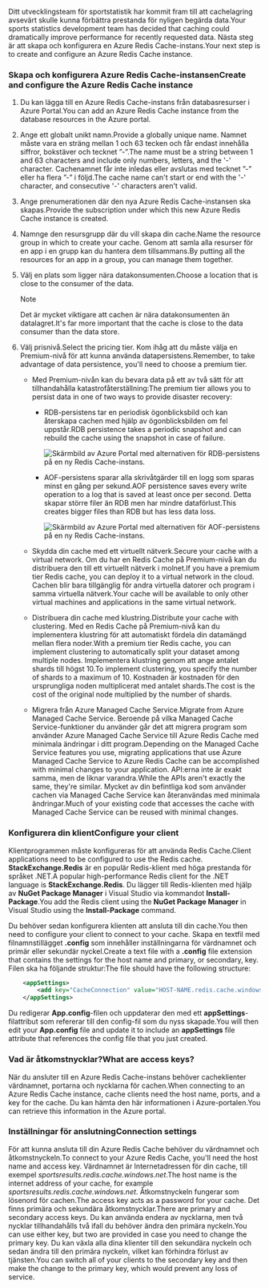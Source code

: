 <span data-ttu-id="fa439-101">Ditt utvecklingsteam för sportstatistik har kommit fram till att cachelagring avsevärt skulle kunna förbättra prestanda för nyligen begärda data.</span><span class="sxs-lookup"><span data-stu-id="fa439-101">Your sports statistics development team has decided that caching could dramatically improve performance for recently requested data.</span></span> <span data-ttu-id="fa439-102">Nästa steg är att skapa och konfigurera en Azure Redis Cache-instans.</span><span class="sxs-lookup"><span data-stu-id="fa439-102">Your next step is to create and configure an Azure Redis Cache instance.</span></span>

### <a name="create-and-configure-the-azure-redis-cache-instance"></a><span data-ttu-id="fa439-103">Skapa och konfigurera Azure Redis Cache-instansen</span><span class="sxs-lookup"><span data-stu-id="fa439-103">Create and configure the Azure Redis Cache instance</span></span>

1. <span data-ttu-id="fa439-104">Du kan lägga till en Azure Redis Cache-instans från databasresurser i Azure Portal.</span><span class="sxs-lookup"><span data-stu-id="fa439-104">You can add an Azure Redis Cache instance from the database resources in the Azure portal.</span></span>

1. <span data-ttu-id="fa439-105">Ange ett globalt unikt namn.</span><span class="sxs-lookup"><span data-stu-id="fa439-105">Provide a globally unique name.</span></span> <span data-ttu-id="fa439-106">Namnet måste vara en sträng mellan 1 och 63 tecken och får endast innehålla siffror, bokstäver och tecknet ”-”.</span><span class="sxs-lookup"><span data-stu-id="fa439-106">The name must be a string between 1 and 63 characters and include only numbers, letters, and the '-' character.</span></span> <span data-ttu-id="fa439-107">Cachenamnet får inte inledas eller avslutas med tecknet ”-” eller ha flera ”-” i följd.</span><span class="sxs-lookup"><span data-stu-id="fa439-107">The cache name can't start or end with the '-' character, and consecutive '-' characters aren't valid.</span></span>

1. <span data-ttu-id="fa439-108">Ange prenumerationen där den nya Azure Redis Cache-instansen ska skapas.</span><span class="sxs-lookup"><span data-stu-id="fa439-108">Provide the subscription under which this new Azure Redis Cache instance is created.</span></span>

1. <span data-ttu-id="fa439-109">Namnge den resursgrupp där du vill skapa din cache.</span><span class="sxs-lookup"><span data-stu-id="fa439-109">Name the resource group in which to create your cache.</span></span> <span data-ttu-id="fa439-110">Genom att samla alla resurser för en app i en grupp kan du hantera dem tillsammans.</span><span class="sxs-lookup"><span data-stu-id="fa439-110">By putting all the resources for an app in a group, you can manage them together.</span></span>

1. <span data-ttu-id="fa439-111">Välj en plats som ligger nära datakonsumenten.</span><span class="sxs-lookup"><span data-stu-id="fa439-111">Choose a location that is close to the consumer of the data.</span></span>

    > [!NOTE]
    > <span data-ttu-id="fa439-112">Det är mycket viktigare att cachen är nära datakonsumenten än datalagret.</span><span class="sxs-lookup"><span data-stu-id="fa439-112">It's far more important that the cache is close to the data consumer than the data store.</span></span>

1. <span data-ttu-id="fa439-113">Välj prisnivå.</span><span class="sxs-lookup"><span data-stu-id="fa439-113">Select the pricing tier.</span></span> <span data-ttu-id="fa439-114">Kom ihåg att du måste välja en Premium-nivå för att kunna använda datapersistens.</span><span class="sxs-lookup"><span data-stu-id="fa439-114">Remember, to take advantage of data persistence, you'll need to choose a premium tier.</span></span>

    - <span data-ttu-id="fa439-115">Med Premium-nivån kan du bevara data på ett av två sätt för att tillhandahålla katastrofåterställning:</span><span class="sxs-lookup"><span data-stu-id="fa439-115">The premium tier allows you to persist data in one of two ways to provide disaster recovery:</span></span>

        - <span data-ttu-id="fa439-116">RDB-persistens tar en periodisk ögonblicksbild och kan återskapa cachen med hjälp av ögonblicksbilden om fel uppstår.</span><span class="sxs-lookup"><span data-stu-id="fa439-116">RDB persistence takes a periodic snapshot and can rebuild the cache using the snapshot in case of failure.</span></span>

            ![Skärmbild av Azure Portal med alternativen för RDB-persistens på en ny Redis Cache-instans.](../media/3-redis-persistence-1.png)

        - <span data-ttu-id="fa439-118">AOF-persistens sparar alla skrivåtgärder till en logg som sparas minst en gång per sekund.</span><span class="sxs-lookup"><span data-stu-id="fa439-118">AOF persistence saves every write operation to a log that is saved at least once per second.</span></span> <span data-ttu-id="fa439-119">Detta skapar större filer än RDB men har mindre dataförlust.</span><span class="sxs-lookup"><span data-stu-id="fa439-119">This creates bigger files than RDB but has less data loss.</span></span>

            ![Skärmbild av Azure Portal med alternativen för AOF-persistens på en ny Redis Cache-instans.](../media/3-redis-persistence-2.png)

    - <span data-ttu-id="fa439-121">Skydda din cache med ett virtuellt nätverk.</span><span class="sxs-lookup"><span data-stu-id="fa439-121">Secure your cache with a virtual network.</span></span>
      <span data-ttu-id="fa439-122">Om du har en Redis Cache på Premium-nivå kan du distribuera den till ett virtuellt nätverk i molnet.</span><span class="sxs-lookup"><span data-stu-id="fa439-122">If you have a premium tier Redis cache, you can deploy it to a virtual network in the cloud.</span></span> <span data-ttu-id="fa439-123">Cachen blir bara tillgänglig för andra virtuella datorer och program i samma virtuella nätverk.</span><span class="sxs-lookup"><span data-stu-id="fa439-123">Your cache will be available to only other virtual machines and applications in the same virtual network.</span></span>

    - <span data-ttu-id="fa439-124">Distribuera din cache med klustring.</span><span class="sxs-lookup"><span data-stu-id="fa439-124">Distribute your cache with clustering.</span></span>
      <span data-ttu-id="fa439-125">Med en Redis Cache på Premium-nivå kan du implementera klustring för att automatiskt fördela din datamängd mellan flera noder.</span><span class="sxs-lookup"><span data-stu-id="fa439-125">With a premium tier Redis cache, you can implement clustering to automatically split your dataset among multiple nodes.</span></span> <span data-ttu-id="fa439-126">Implementera klustring genom att ange antalet shards till högst 10.</span><span class="sxs-lookup"><span data-stu-id="fa439-126">To implement clustering, you specify the number of shards to a maximum of 10.</span></span> <span data-ttu-id="fa439-127">Kostnaden är kostnaden för den ursprungliga noden multiplicerat med antalet shards.</span><span class="sxs-lookup"><span data-stu-id="fa439-127">The cost is the cost of the original node multiplied by the number of shards.</span></span>

    - <span data-ttu-id="fa439-128">Migrera från Azure Managed Cache Service.</span><span class="sxs-lookup"><span data-stu-id="fa439-128">Migrate from Azure Managed Cache Service.</span></span>
      <span data-ttu-id="fa439-129">Beroende på vilka Managed Cache Service-funktioner du använder går det att migrera program som använder Azure Managed Cache Service till Azure Redis Cache med minimala ändringar i ditt program.</span><span class="sxs-lookup"><span data-stu-id="fa439-129">Depending on the Managed Cache Service features you use, migrating applications that use Azure Managed Cache Service to Azure Redis Cache can be accomplished with minimal changes to your application.</span></span> <span data-ttu-id="fa439-130">API:erna inte är exakt samma, men de liknar varandra.</span><span class="sxs-lookup"><span data-stu-id="fa439-130">While the APIs aren't exactly the same, they're similar.</span></span> <span data-ttu-id="fa439-131">Mycket av din befintliga kod som använder cachen via Managed Cache Service kan återanvändas med minimala ändringar.</span><span class="sxs-lookup"><span data-stu-id="fa439-131">Much of your existing code that accesses the cache with Managed Cache Service can be reused with minimal changes.</span></span>

### <a name="configure-your-client"></a><span data-ttu-id="fa439-132">Konfigurera din klient</span><span class="sxs-lookup"><span data-stu-id="fa439-132">Configure your client</span></span>

<span data-ttu-id="fa439-133">Klientprogrammen måste konfigureras för att använda Redis Cache.</span><span class="sxs-lookup"><span data-stu-id="fa439-133">Client applications need to be configured to use the Redis cache.</span></span> <span data-ttu-id="fa439-134">**StackExchange.Redis** är en populär Redis-klient med höga prestanda för språket .NET.</span><span class="sxs-lookup"><span data-stu-id="fa439-134">A popular high-performance Redis client for the .NET language is **StackExchange.Redis**.</span></span> <span data-ttu-id="fa439-135">Du lägger till Redis-klienten med hjälp av **NuGet Package Manager** i Visual Studio via kommandot **Install-Package**.</span><span class="sxs-lookup"><span data-stu-id="fa439-135">You add the Redis client using the **NuGet Package Manager** in Visual Studio using the **Install-Package** command.</span></span>

<span data-ttu-id="fa439-136">Du behöver sedan konfigurera klienten att ansluta till din cache.</span><span class="sxs-lookup"><span data-stu-id="fa439-136">You then need to configure your client to connect to your cache.</span></span> <span data-ttu-id="fa439-137">Skapa en textfil med filnamnstillägget **.config** som innehåller inställningarna för värdnamnet och primär eller sekundär nyckel.</span><span class="sxs-lookup"><span data-stu-id="fa439-137">Create a text file with a **.config** file extension that contains the settings for the host name and primary, or secondary, key.</span></span> <span data-ttu-id="fa439-138">Filen ska ha följande struktur:</span><span class="sxs-lookup"><span data-stu-id="fa439-138">The file should have the following structure:</span></span>

```XML
    <appSettings>
        <add key="CacheConnection" value="HOST-NAME.redis.cache.windows.net,abortConnect=false,ssl=true,password=PRIMARY-KEY"/>
    </appSettings>
```

<span data-ttu-id="fa439-139">Du redigerar **App.config**-filen och uppdaterar den med ett **appSettings**-filattribut som refererar till den config-fil som du nyss skapade.</span><span class="sxs-lookup"><span data-stu-id="fa439-139">You will then edit your **App.config** file and update it to include an **appSettings** file attribute that references the config file that you just created.</span></span>

### <a name="what-are-access-keys"></a><span data-ttu-id="fa439-140">Vad är åtkomstnycklar?</span><span class="sxs-lookup"><span data-stu-id="fa439-140">What are access keys?</span></span>

<span data-ttu-id="fa439-141">När du ansluter till en Azure Redis Cache-instans behöver cacheklienter värdnamnet, portarna och nycklarna för cachen.</span><span class="sxs-lookup"><span data-stu-id="fa439-141">When connecting to an Azure Redis Cache instance, cache clients need the host name, ports, and a key for the cache.</span></span> <span data-ttu-id="fa439-142">Du kan hämta den här informationen i Azure-portalen.</span><span class="sxs-lookup"><span data-stu-id="fa439-142">You can retrieve this information in the Azure portal.</span></span>

### <a name="connection-settings"></a><span data-ttu-id="fa439-143">Inställningar för anslutning</span><span class="sxs-lookup"><span data-stu-id="fa439-143">Connection settings</span></span>

<span data-ttu-id="fa439-144">För att kunna ansluta till din Azure Redis Cache behöver du värdnamnet och åtkomstnyckeln.</span><span class="sxs-lookup"><span data-stu-id="fa439-144">To connect to your Azure Redis Cache, you'll need the host name and access key.</span></span> <span data-ttu-id="fa439-145">Värdnamnet är Internetadressen för din cache, till exempel *sportsresults.redis.cache.windows.net*.</span><span class="sxs-lookup"><span data-stu-id="fa439-145">The host name is the internet address of your cache, for example *sportsresults.redis.cache.windows.net*.</span></span> <span data-ttu-id="fa439-146">Åtkomstnyckeln fungerar som lösenord för cachen.</span><span class="sxs-lookup"><span data-stu-id="fa439-146">The access key acts as a password for your cache.</span></span> <span data-ttu-id="fa439-147">Det finns primära och sekundära åtkomstnycklar.</span><span class="sxs-lookup"><span data-stu-id="fa439-147">There are primary and secondary access keys.</span></span> <span data-ttu-id="fa439-148">Du kan använda endera av nycklarna, men två nycklar tillhandahålls två ifall du behöver ändra den primära nyckeln.</span><span class="sxs-lookup"><span data-stu-id="fa439-148">You can use either key, but two are provided in case you need to change the primary key.</span></span> <span data-ttu-id="fa439-149">Du kan växla alla dina klienter till den sekundära nyckeln och sedan ändra till den primära nyckeln, vilket kan förhindra förlust av tjänsten.</span><span class="sxs-lookup"><span data-stu-id="fa439-149">You can switch all of your clients to the secondary key and then make the change to the primary key, which would prevent any loss of service.</span></span>
